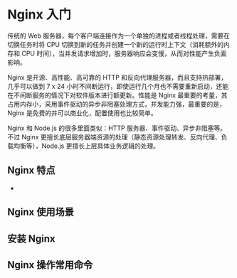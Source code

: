 # Nginx 入门

传统的 Web 服务器，每个客户端连接作为一个单独的进程或者线程处理，需要在切换任务时将 CPU 切换到新的任务并创建一个新的运行时上下文（消耗额外的内存和 CPU 时间），当并发请求增加时，服务器响应会变慢，从而对性能产生负面影响。

Nginx 是开源、高性能、高可靠的 HTTP 和反向代理服务器，而且支持热部署，几乎可以做到 7 x 24 小时不间断运行，即使运行几个月也不需要重新启动，还能在不间断服务的情况下对软件版本进行额更新。性能是 Nginx 最重要的考量，其占用内存小，采用事件驱动的异步非阻塞处理方式，并发能力强，最重要的是，Nginx 是免费的并可以商业化，配置使用也比较简单。

Nginx 和 Node.js 的很多里面类似：HTTP 服务器、事件驱动、异步非阻塞等。不过 Nginx 更擅长底层服务器端资源的处理（静态资源处理转发、反向代理、负载均衡等），Node.js 更擅长上层具体业务逻辑的处理。

## Nginx 特点

-

## Nginx 使用场景

## 安装 Nginx

## Nginx 操作常用命令
